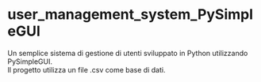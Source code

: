 # user_management_system_PySimpleGUI
Un semplice sistema di gestione di utenti sviluppato in Python utilizzando PySimpleGUI.<br>
Il progetto utilizza un file .csv come base di dati.

